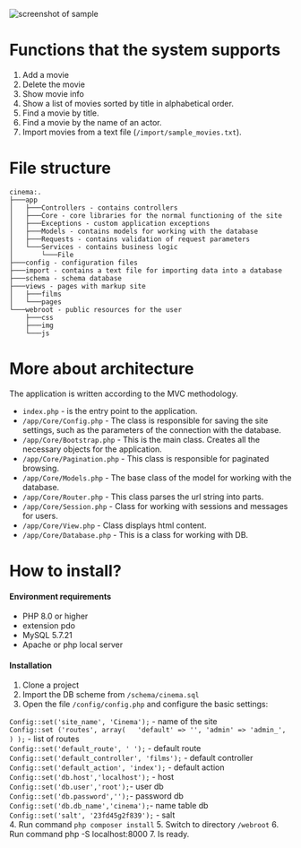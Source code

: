 ![screenshot of sample](https://image.ibb.co/htyVMz/Screenshot_1.png) 
<h1>Functions that the system supports</h1>

1. Add a movie
2. Delete the movie
3. Show movie info
4. Show a list of movies sorted by title in alphabetical order.
5. Find a movie by title.
6. Find a movie by the name of an actor.
7. Import movies from a text file (`/import/sample_movies.txt`).
<h1> File structure </h1>

    cinema:.
    ├───app
    │   ├───Controllers - contains controllers
    │   ├───Core - core libraries for the normal functioning of the site
    │   ├───Exceptions - custom application exceptions 
    │   ├───Models - contains models for working with the database 
    │   ├───Requests - contains validation of request parameters
    │   └───Services - сontains business logic 
    │       └───File
    ├───config - configuration files
    ├───import - contains a text file for importing data into a database
    ├───schema - schema database
    ├───views - pages with markup site
    │   ├───films
    │   └───pages
    └───webroot - public resources for the user
        ├───css
        ├───img
        └───js

		  
<h1>More about architecture</h1>

The application is written according to the MVC methodology.
* `index.php` -  is the entry point to the application.
* `/app/Core/Config.php` - The class is responsible for saving the site settings, such as the parameters of the connection with the database. 
* `/app/Core/Bootstrap.php` - This is the main class. Creates all the necessary objects for the application.
* `/app/Core/Pagination.php` - This class is responsible for paginated browsing.
* `/app/Core/Models.php` - The base class of the model for working with the database.
* `/app/Core/Router.php` - This class parses the url string into parts.
* `/app/Core/Session.php` - Class for working with sessions and messages for users.
* `/app/Core/View.php` - Class displays html content.
* `/app/Core/Database.php` - This is a class for working with DB.

<h1>How to install?</h1>
<h4>Environment requirements</h4>

* PHP 8.0 or higher
* extension pdo
* MySQL 5.7.21 
* Apache or php local server

<h4>Installation</h4>

1. Clone a project
2. Import the DB scheme from `/schema/cinema.sql`
3. Open the file `/config/config.php` and configure the basic settings:

`Config::set('site_name', 'Cinema');` - name of the site
<br>
`Config::set ('routes', array(  
    'default' => '',
    'admin' => 'admin_',
) );` - list of routes
<br>
`Config::set('default_route', '
');` - default route
<br>
`Config::set('default_controller', 'films');` - default controller
`Config::set('default_action', 'index');` - default action
<br>
`Config::set('db.host','localhost');` - host
<br>
`Config::set('db.user','root');`- user db
<br>
`Config::set('db.password','');`- password db
<br>
`Config::set('db.db_name','cinema');`- name table db
<br>
`Config::set('salt', '23fd45g2f839');` - salt
<br>
4. Run command `php composer install`
5. Switch to directory `/webroot`
6. Run command php -S localhost:8000
7. Is ready.




